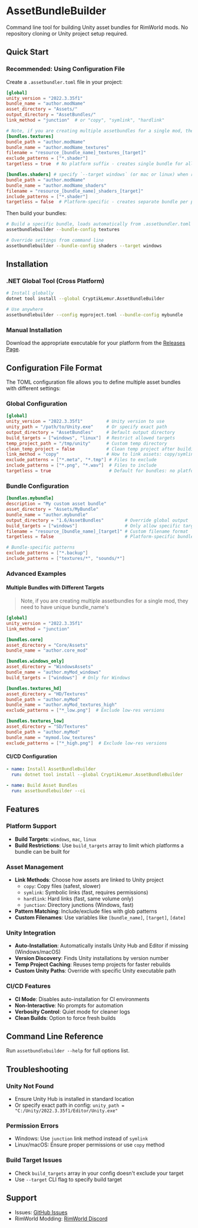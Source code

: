# AssetBundleBuilder

Command line tool for building Unity asset bundles for RimWorld mods. No repository cloning or Unity project setup
required.

## Quick Start

### Recommended: Using Configuration File

Create a `.assetbundler.toml` file in your project:

```toml
[global]
unity_version = "2022.3.35f1"
bundle_name = "author.modName"
asset_directory = "Assets/"
output_directory = "AssetBundles/"
link_method = "junction"  # or "copy", "symlink", "hardlink"

# Note, if you are creating multiple assetbundles for a single mod, they need to have unique bundle_name's
[bundles.textures]
bundle_path = "author.modName"
bundle_name = "author.modName_textures"
filename = "resource_[bundle_name]_textures_[target]"
exclude_patterns = ["*.shader"]
targetless = true  # No platform suffix - creates single bundle for all platforms

[bundles.shaders] # specify `--target windows` (or mac or linux) when running assetbundlebuilder to build for each platform
bundle_path = "author.modName"
bundle_name = "author.modName_shaders"
filename = "resource_[bundle_name]_shaders_[target]"
include_patterns = ["*.shader"]
targetless = false  # Platform-specific - creates separate bundle per platform
```

Then build your bundles:

```bash
# Build a specific bundle, loads automatically from .assetbundler.toml
assetbundlebuilder --bundle-config textures

# Override settings from command line
assetbundlebuilder --bundle-config shaders --target windows
```

## Installation

### .NET Global Tool (Cross Platform)

```bash
# Install globally
dotnet tool install --global CryptikLemur.AssetBundleBuilder

# Use anywhere
assetbundlebuilder --config myproject.toml --bundle-config mybundle
```

### Manual Installation

Download the appropriate executable for your platform from
the [Releases Page](https://github.com/CryptikLemur/AssetBundleBuilder/releases).

## Configuration File Format

The TOML configuration file allows you to define multiple asset bundles with different settings:

### Global Configuration

```toml
[global]
unity_version = "2022.3.35f1"         # Unity version to use
unity_path = "/path/to/Unity.exe"     # Or specify exact path
output_directory = "AssetBundles"     # Default output directory
build_targets = ["windows", "linux"]  # Restrict allowed targets
temp_project_path = "/tmp/unity"      # Custom temp directory
clean_temp_project = false            # Clean temp project after building. Disabled by default for caching
link_method = "copy"                  # How to link assets: copy/symlink/hardlink/junction
exclude_patterns = ["*.meta", "*.tmp"] # Files to exclude
include_patterns = ["*.png", "*.wav"]  # Files to include
targetless = true                      # Default for bundles: no platform suffix
```

### Bundle Configuration

```toml
[bundles.mybundle]
description = "My custom asset bundle"
asset_directory = "Assets/MyBundle"
bundle_name = "author.mybundle"
output_directory = "1.6/AssetBundles"        # Override global output
build_targets = ["windows"]                  # Only allow specific targets
filename = "resource_[bundle_name]_[target]" # Custom filename format
targetless = false                           # Platform-specific bundle (default: true)

# Bundle-specific patterns
exclude_patterns = ["*.backup"]
include_patterns = ["textures/*", "sounds/*"]
```

### Advanced Examples

#### Multiple Bundles with Different Targets

> Note, if you are creating multiple assetbundles for a single mod, they need to have unique bundle_name's

```toml
[global]
unity_version = "2022.3.35f1"
link_method = "junction"

[bundles.core]
asset_directory = "Core/Assets"
bundle_name = "author.core_mod"

[bundles.windows_only]
asset_directory = "WindowsAssets"
bundle_name = "author.myMod_windows"
build_targets = ["windows"]  # Only for Windows

[bundles.textures_hd]
asset_directory = "HD/Textures"
bundle_path = "author.myMod"
bundle_name = "author.myMod_textures_high"
exclude_patterns = ["*_low.png"]  # Exclude low-res versions

[bundles.textures_low]
asset_directory = "SD/Textures"
bundle_path = "author.myMod"
bundle_name = "mymod.low_textures"
exclude_patterns = ["*_high.png"]  # Exclude low-res versions
```

#### CI/CD Configuration

```yaml
- name: Install AssetBundleBuilder
  run: dotnet tool install --global CryptikLemur.AssetBundleBuilder
  
- name: Build Asset Bundles
  run: assetbundlebuilder --ci
```

## Features

### Platform Support

- **Build Targets**: `windows`, `mac`, `linux`
- **Build Restrictions**: Use `build_targets` array to limit which platforms a bundle can be built for

### Asset Management

- **Link Methods**: Choose how assets are linked to Unity project
    - `copy`: Copy files (safest, slower)
    - `symlink`: Symbolic links (fast, requires permissions)
    - `hardlink`: Hard links (fast, same volume only)
    - `junction`: Directory junctions (Windows, fast)
- **Pattern Matching**: Include/exclude files with glob patterns
- **Custom Filenames**: Use variables like `[bundle_name]`, `[target]`, `[date]`

### Unity Integration

- **Auto-Installation**: Automatically installs Unity Hub and Editor if missing (Windows/macOS)
- **Version Discovery**: Finds Unity installations by version number
- **Temp Project Caching**: Reuses temp projects for faster rebuilds
- **Custom Unity Paths**: Override with specific Unity executable path

### CI/CD Features

- **CI Mode**: Disables auto-installation for CI environments
- **Non-Interactive**: No prompts for automation
- **Verbosity Control**: Quiet mode for cleaner logs
- **Clean Builds**: Option to force fresh builds

## Command Line Reference

Run `assetbundlebuilder --help` for full options list.

## Troubleshooting

### Unity Not Found

- Ensure Unity Hub is installed in standard location
- Or specify exact path in config: `unity_path = "C:/Unity/2022.3.35f1/Editor/Unity.exe"`

### Permission Errors

- Windows: Use `junction` link method instead of `symlink`
- Linux/macOS: Ensure proper permissions or use `copy` method

### Build Target Issues

- Check `build_targets` array in your config doesn't exclude your target
- Use `--target` CLI flag to specify build target

## Support

- Issues: [GitHub Issues](https://github.com/CryptikLemur/AssetBundleBuilder/issues)
- RimWorld Modding: [RimWorld Discord](https://discord.gg/rimworld)